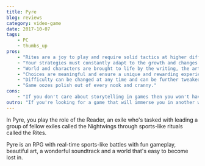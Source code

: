 ```yaml
---
title: Pyre
blog: reviews
category: video-game
date: 2017-10-07
tags:
    - PC
    - thumbs_up
pros:
    - "Rites are a joy to play and require solid tactics at higher difficulty levels."
    - "Your strategies must constantly adapt to the growth and changes that occur within your party over time."
    - "World and characters are brought to life by the writing, the art and the soundtrack."
    - "Choices are meaningful and ensure a unique and rewarding experience."
    - "Difficulty can be changed at any time and can be further tweaked upwards for increased rewards."
    - "Game oozes polish out of every nook and cranny."
cons:
    - "If you don't care about storytelling in games then you won't have a good time with Pyre."
outro: "If you're looking for a game that will immerse you in another world with interesting characters backed by solid gameplay then you can hardly go wrong with Pyre."
---
```

In Pyre, you play the role of the Reader, an exile who's tasked with leading a group of fellow exiles called the Nightwings through sports-like rituals called the Rites.

Pyre is an RPG with real-time sports-like battles with fun gameplay, beautiful art, a wonderful soundtrack and a world that's easy to become lost in.
